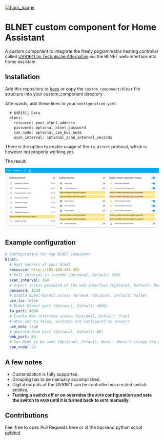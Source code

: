 [![hacs_badge](https://img.shields.io/badge/HACS-Custom-orange.svg)](https://github.com/custom-components/hacs)

# BLNET custom component for Home Assistant

A custom component to integrate the freely pogrammable heating controller called [UVR1611 by Technische Alternative](https://www.ta.co.at/en/freely-programmable/uvr1611/)
via the BLNET web-interface into home assistant.

## Installation

Add this repository to [hacs](https://hacs.xyz/) or copy the `custom_component/blnet` file structure into your custom_component directory .

Afterwards, add these lines to your `configuration.yaml`:

      # UVR1611 Data
      blnet:
        resource: your_blnet_address
        password: optional_blnet_password
        can_node: optional_can_bus_node
        scan_interval: optional_scan_interval_seconds

There *is* the option to enable usage of the `ta_direct` protocal, which is however not properly working yet.

The result:

![Configured groups containing all available BLNet-supplied sensors](screenshot_blnet.png)

## Example configuration

```yaml
# Configuration for the BLNET component
blnet:
  # Host address of your blnet
  resource: http://192.168.255.255
  # Poll interval in seconds (Optional, Default: 360)
  scan_interval: 360
  # Expert access password of the web-interface (Optional, Default: None)
  password: 1234
  # Enable BLNet-Direct access (Broken, Optional, Default: False)
  use_ta: false
  # BLNet-Direct port (Optional, Default: 4000)
  ta_port: 4000
  # Enable Web interface access (Optional, Default: True)
  # When set to false, switches are configured as sensors
  use_web: true
  # Webinterface port (Optional, Default: 80)
  web_port: 80
  # Can-Node to be used (Optional, Default: None - doesn't change the current setting at the BLNET)
  can_node: 20
```

## A few notes

- Customization is fully supported.
- Grouping has to be manually accomplished.
- Digital outputs of the UVR1611 can be controlled via created switch entities.
- __Turning a switch off or on overrides the `AUTO` configuration and sets the switch to `HAND` until it is turned back to `AUTO` manually.__

## Contributions

Feel free to open Pull Requests here or at
the backend python script [pyblnet](https://github.com/nielstron/pyblnet).
